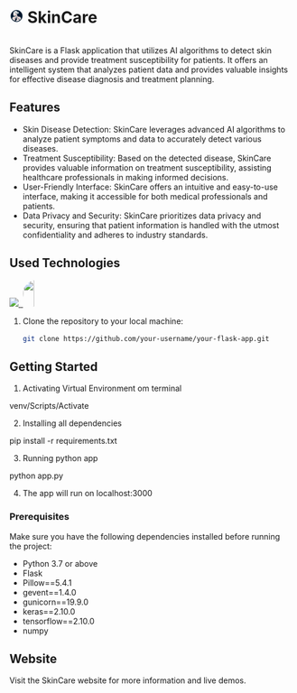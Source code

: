<div style="display: flex; align-items: center;">
  <h1><img src="/static/images/favicon-32x32.png" alt="App Icon" width="25" height="25"> SkinCare</h1>
</div>

SkinCare is a Flask application that utilizes AI algorithms to detect skin diseases and provide treatment susceptibility for patients. It offers an intelligent system that analyzes patient data and provides valuable insights for effective disease diagnosis and treatment planning.


## Features

- Skin Disease Detection: SkinCare leverages advanced AI algorithms to analyze patient symptoms and data to accurately detect various diseases.
- Treatment Susceptibility: Based on the detected disease, SkinCare provides valuable information on treatment susceptibility, assisting healthcare professionals in making informed decisions.
- User-Friendly Interface: SkinCare offers an intuitive and easy-to-use interface, making it accessible for both medical professionals and patients.
- Data Privacy and Security: SkinCare prioritizes data privacy and security, ensuring that patient information is handled with the utmost confidentiality and adheres to industry standards.


<!--h1 without bottom border-->
## Used Technologies
<!--tech stack icons-->
<p>
  <a href="https://skillicons.dev">
    <img src="https://skillicons.dev/icons?i=css,github,html,js,py,tensorflow,vscode&perline=14" />
    <img/>
    <img src="https://upload.wikimedia.org/wikipedia/commons/0/04/ChatGPT_logo.svg" width="47" height="47" 
      style="height:47px;width:auto;border-radius:8rem;overflow: hidden"/>
      
    
  </a>
</p>


1. Clone the repository to your local machine:

   ```bash
   git clone https://github.com/your-username/your-flask-app.git
## Getting Started
1. Activating Virtual Environment om terminal

venv/Scripts/Activate

2. Installing all dependencies

pip install -r requirements.txt

3. Running python app

python app.py

4. The app will run on localhost:3000

### Prerequisites
Make sure you have the following dependencies installed before running the project:

- Python 3.7 or above
- Flask
- Pillow==5.4.1
- gevent==1.4.0
- gunicorn==19.9.0
- keras==2.10.0
- tensorflow==2.10.0
- numpy

## Website
Visit the SkinCare website for more information and live demos.




